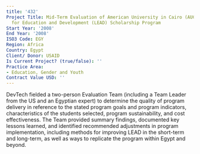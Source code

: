 ```yaml
---
title: '432'
Project Title: Mid-Term Evaluation of American University in Cairo (AUC) Leadership
  for Education and Development (LEAD) Scholarship Program
Start Year: '2008'
End Year: '2008'
ISO3 Code: EGY
Region: Africa
Country: Egypt
Client/ Donor: USAID
Is Current Project? (true/false): ''
Practice Area:
- Education, Gender and Youth
Contract Value USD: ''
---
```


DevTech fielded a two-person Evaluation Team (including a Team Leader from the US and an Egyptian expert) to determine the quality of program delivery in reference to the stated program goals and program indicators, characteristics of the students selected, program sustainability, and cost effectiveness. The Team provided summary findings, documented key lessons learned, and identified recommended adjustments in program implementation, including methods for improving LEAD in the short-term and long-term, as well as ways to replicate the program within Egypt and beyond.